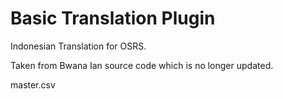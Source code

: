 # Basic Translation Plugin
Indonesian Translation for OSRS.

Taken from Bwana Ian source code which is no longer updated.

master.csv
